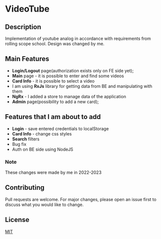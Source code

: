 # VideoTube

## Description
Implementation of youtube analog in accordance with requirements from rolling scope school. 
Design was changed by me.

## Main Features
- **Login/Logout** page(authorization exists only on FE side yet);
- **Main** page - it is possible to enter and find some videos
- **Card Info** - it is possible to select a video
- I am using **RxJs** library for getting data from BE and manipulating with them
- **NgRx** - I added a store to manage data of the application
- **Admin** page(possibility to add a new card);

## Features that I am about to add
- **Login** - save entered credentials to localStorage
- **Card Info** - change css styles
- **Search** filters
- Bug fix
- Auth on BE side using NodeJS

### Note
These changes were made by me in 2022-2023

## Contributing

Pull requests are welcome. For major changes, please open an issue first
to discuss what you would like to change.


## License

[MIT](https://choosealicense.com/licenses/mit/)
